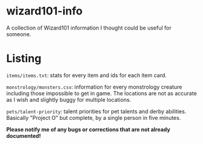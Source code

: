 # wizard101-info
A collection of Wizard101 information I thought could be useful for someone.

# Listing
`items/items.txt`: stats for every item and ids for each item card.

`monstrology/monsters.csv`: information for every monstrology creature including those impossible to get in game. The locations are not as accurate as I wish and slightly buggy for multiple locations.

`pets/talent-priority`: talent priorities for pet talents and derby abilities. Basically "Project O" but complete, by a single person in five minutes.

**Please notify me of any bugs or corrections that are not already documented!**
